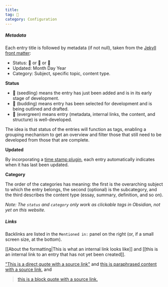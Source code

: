 ```yaml
---
title: 
tag: 🌳
category: Configuration
---
```


##### Metadata

Each entry title is followed by metadata (if not null), taken from the [Jekyll front matter](https://jekyllrb.com/docs/front-matter/):

- Status: 🌱 or 🌿 or 🌳
- Updated: Month Day Year
- Category: Subject, specific topic, content type.

**Status**

- 🌱 (seedling) means the entry has just been added and is in its early stage of development.
- 🌿 (budding) means entry has been selected for development and is being outlined and drafted.
- 🌳 (evergreen) means entry (metadata, internal links, the content, and structure) is well-developed.

The idea is that status of the entries will function as tags, enabling a grouping mechanism to get an overview and filter those that still need to be developed from those that are complete.

**Updated**

By incorporating a [time stamp plugin](https://github.com/gjtorikian/jekyll-last-modified-at), each entry automatically indicates when it has last been updated. 

**Category**

The order of the categories has meaning: the first is the overarching subject to which the entry belongs, the second (optional) is the subcategory, and the third describes the content type (essay, summary, definition, and so on).

*Note: The `status` and `category`  only work as clickable tags in Obsidian, not yet on this website.*

##### Links

Backlinks are listed in the `Mentioned in:` panel on the right (or, if a small screen size, at the bottom).

[[About the formatting|This is what an internal link looks like]] and [[this is an internal link to an entry that has not yet been created]].

["This is a direct quote with a source link"]() and [this is paraphrased content with a source link](), and

> [this is a block quote with a source link.]()